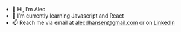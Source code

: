 - 👋 Hi, I’m Alec 
- 🌱 I’m currently learning Javascript and React
- 📫 Reach me via email at alecdhansen@gmail.com or on [LinkedIn](https://www.linkedin.com/in/alec-hansen-9885396a/)

<!---
alecdhansen/alecdhansen is a ✨ special ✨ repository because its `README.md` (this file) appears on your GitHub profile.
You can click the Preview link to take a look at your changes.
--->
